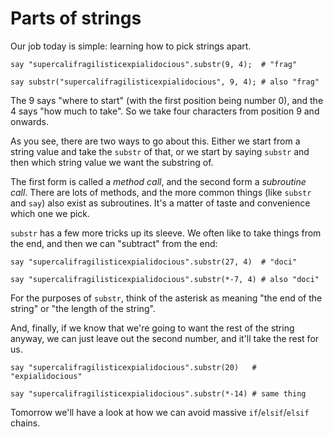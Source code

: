 # Parts of strings

Our job today is simple: learning how to pick strings apart.

    say "supercalifragilisticexpialidocious".substr(9, 4);  # "frag"
    
    say substr("supercalifragilisticexpialidocious", 9, 4); # also "frag"

The 9 says "where to start" (with the first position being number 0), and the 4 says "how much to take". So we take four characters from position 9 and onwards.

As you see, there are two ways to go about this. Either we start from a string value and take the `substr` of that, or we start by saying `substr` and then which string value we want the substring of.

The first form is called a *method call*, and the second form a *subroutine call*. There are lots of methods, and the more common things (like `substr` and `say`) also exist as subroutines. It's a matter of taste and convenience which one we pick.

`substr` has a few more tricks up its sleeve. We often like to take things from the end, and then we can "subtract" from the end:

    say "supercalifragilisticexpialidocious".substr(27, 4)  # "doci"
    
    say "supercalifragilisticexpialidocious".substr(*-7, 4) # also "doci"

For the purposes of `substr`, think of the asterisk as meaning "the end of the string" or "the length of the string".

And, finally, if we know that we're going to want the rest of the string anyway, we can just leave out the second number, and it'll take the rest for us.

    say "supercalifragilisticexpialidocious".substr(20)   # "expialidocious"
    
    say "supercalifragilisticexpialidocious".substr(*-14) # same thing

Tomorrow we'll have a look at how we can avoid massive `if`/`elsif`/`elsif` chains.
